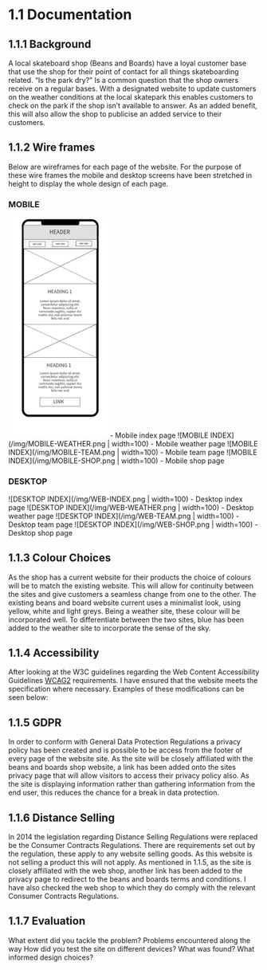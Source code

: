 
# 1.1 Documentation

## 1.1.1 Background
A local skateboard shop (Beans and Boards) have a loyal customer base that use the shop for their point of contact for all things skateboarding related. “Is the park dry?” Is a common question that the shop owners receive on a regular bases. With a designated website to update customers on the weather conditions at the local skatepark this enables customers to check on the park if the shop isn’t available to answer. As an added benefit, this will also allow the shop to publicise an added service to their customers.

## 1.1.2 Wire frames
Below are wireframes for each page of the website. For the purpose of these wire frames the mobile and desktop screens have been stretched in height to display the whole design of each page. 


### MOBILE

<img src="/img/MOBILE-INDEX.png" width="200"> - Mobile index page
![MOBILE INDEX](/img/MOBILE-WEATHER.png | width=100) - Mobile weather page
![MOBILE INDEX](/img/MOBILE-TEAM.png | width=100) - Mobile team page
![MOBILE INDEX](/img/MOBILE-SHOP.png | width=100) - Mobile shop page
### DESKTOP
![DESKTOP INDEX](/img/WEB-INDEX.png | width=100) - Desktop index page
![DESKTOP INDEX](/img/WEB-WEATHER.png | width=100) - Desktop weather page
![DESKTOP INDEX](/img/WEB-TEAM.png | width=100) - Desktop team page
![DESKTOP INDEX](/img/WEB-SHOP.png | width=100) - Desktop shop page

## 1.1.3 Colour Choices
As the shop has a current website for their products the choice of colours will be to match the existing website. This will allow for continuity between the sites and give customers a seamless change from one to the other. The existing beans and board website current uses a minimalist look, using yellow, white and light greys. Being a weather site, these colour will be incorporated well. To differentiate between the two sites, blue has been added to the weather site to incorporate the sense of the sky.

## 1.1.4 Accessibility
After looking at the W3C guidelines regarding the Web Content Accessibility Guidelines [WCAG2](https://www.w3.org/WAI/WCAG21/quickref/) requirements. I have ensured that the website meets the specification where necessary. Examples of these modifications can be seen below:

## 1.1.5 GDPR
In order to conform with General Data Protection Regulations a privacy policy has been created and is possible to be access from the footer of every page of the website site. As the site will be closely affiliated with the beans and boards shop website, a link has been added onto the sites privacy page that will allow visitors to access their privacy policy also. As the site is displaying information rather than gathering information from the end user, this reduces the chance for a break in data protection. 

## 1.1.6 Distance Selling
In 2014 the legislation regarding Distance Selling Regulations were replaced be the Consumer Contracts Regulations. There are requirements set out by the regulation, these apply to any website selling goods. As this website is not selling a product this will not apply. As mentioned in 1.1.5, as the site is closely affiliated with the web shop, another link has been added to the privacy page to redirect to the beans and boards terms and conditions. I have also checked the web shop to which they do comply with the relevant Consumer Contracts Regulations.

## 1.1.7 Evaluation
What extent did you tackle the problem?
Problems encountered along the way
How did you test the site on different devices? What was found?
What informed design choices? 